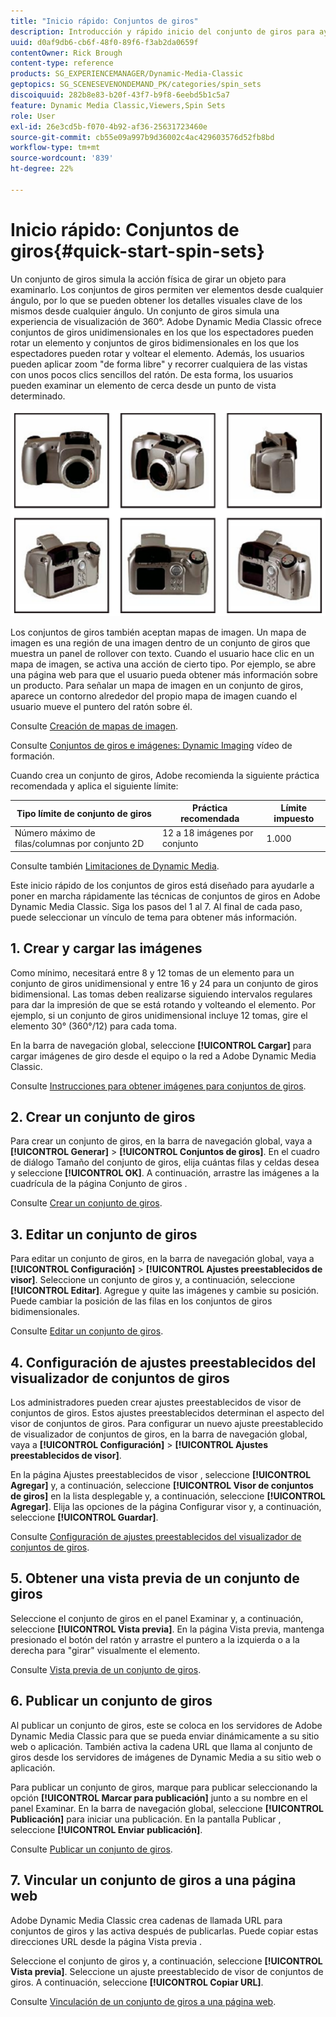 ```yaml
---
title: "Inicio rápido: Conjuntos de giros"
description: Introducción y rápido inicio del conjunto de giros para ayudarle a poner en marcha Adobe Dynamic Media Classic rápidamente.
uuid: d0af9db6-cb6f-48f0-89f6-f3ab2da0659f
contentOwner: Rick Brough
content-type: reference
products: SG_EXPERIENCEMANAGER/Dynamic-Media-Classic
geptopics: SG_SCENESEVENONDEMAND_PK/categories/spin_sets
discoiquuid: 282b8e83-b20f-43f7-b9f8-6eebd5b1c5a7
feature: Dynamic Media Classic,Viewers,Spin Sets
role: User
exl-id: 26e3cd5b-f070-4b92-af36-25631723460e
source-git-commit: cb55e09a997b9d36002c4ac429603576d52fb8bd
workflow-type: tm+mt
source-wordcount: '839'
ht-degree: 22%

---
```


# Inicio rápido: Conjuntos de giros{#quick-start-spin-sets}

Un conjunto de giros simula la acción física de girar un objeto para examinarlo. Los conjuntos de giros permiten ver elementos desde cualquier ángulo, por lo que se pueden obtener los detalles visuales clave de los mismos desde cualquier ángulo. Un conjunto de giros simula una experiencia de visualización de 360°. Adobe Dynamic Media Classic ofrece conjuntos de giros unidimensionales en los que los espectadores pueden rotar un elemento y conjuntos de giros bidimensionales en los que los espectadores pueden rotar y voltear el elemento. Además, los usuarios pueden aplicar zoom &quot;de forma libre&quot; y recorrer cualquiera de las vistas con unos pocos clics sencillos del ratón. De esta forma, los usuarios pueden examinar un elemento de cerca desde un punto de vista determinado.

![Imágenes para un conjunto de giros.](/help/assets/spin_set.png)

Los conjuntos de giros también aceptan mapas de imagen. Un mapa de imagen es una región de una imagen dentro de un conjunto de giros que muestra un panel de rollover con texto. Cuando el usuario hace clic en un mapa de imagen, se activa una acción de cierto tipo. Por ejemplo, se abre una página web para que el usuario pueda obtener más información sobre un producto. Para señalar un mapa de imagen en un conjunto de giros, aparece un contorno alrededor del propio mapa de imagen cuando el usuario mueve el puntero del ratón sobre él.

Consulte [Creación de mapas de imagen](creating-image-maps.md).

Consulte [Conjuntos de giros e imágenes: Dynamic Imaging](https://s7d5.scene7.com/s7viewers/html5/VideoViewer.html?videoserverurl=https://s7d5.scene7.com/is/content/&amp;emailurl=https://s7d5.scene7.com/s7/emailFriend&amp;serverUrl=https://s7d5.scene7.com/is/image/&amp;config=Scene7SharedAssets/Universal_HTML5_Video&amp;contenturl=https://s7d5.scene7.com/skins/&amp;asset=S7tutorials/556_Image%20&amp;%20Spin%20Sets_converted%20renamed_Dynamic%20Imaging-AVS) vídeo de formación.

Cuando crea un conjunto de giros, Adobe recomienda la siguiente práctica recomendada y aplica el siguiente límite:

| Tipo límite de conjunto de giros | Práctica recomendada | Límite impuesto |
| --- | --- | --- |
| Número máximo de filas/columnas por conjunto 2D | 12 a 18 imágenes por conjunto | 1.000 |

Consulte también [Limitaciones de Dynamic Media](/help/limitations.md).

Este inicio rápido de los conjuntos de giros está diseñado para ayudarle a poner en marcha rápidamente las técnicas de conjuntos de giros en Adobe Dynamic Media Classic. Siga los pasos del 1 al 7. Al final de cada paso, puede seleccionar un vínculo de tema para obtener más información.

## 1. Crear y cargar las imágenes

Como mínimo, necesitará entre 8 y 12 tomas de un elemento para un conjunto de giros unidimensional y entre 16 y 24 para un conjunto de giros bidimensional. Las tomas deben realizarse siguiendo intervalos regulares para dar la impresión de que se está rotando y volteando el elemento. Por ejemplo, si un conjunto de giros unidimensional incluye 12 tomas, gire el elemento 30° (360°/12) para cada toma.

En la barra de navegación global, seleccione **[!UICONTROL Cargar]** para cargar imágenes de giro desde el equipo o la red a Adobe Dynamic Media Classic.

Consulte [Instrucciones para obtener imágenes para conjuntos de giros](creating-spin-set.md#guidelines-for-shooting-spin-set-images).

## 2. Crear un conjunto de giros

Para crear un conjunto de giros, en la barra de navegación global, vaya a **[!UICONTROL Generar]** > **[!UICONTROL Conjuntos de giros]**. En el cuadro de diálogo Tamaño del conjunto de giros, elija cuántas filas y celdas desea y seleccione **[!UICONTROL OK]**. A continuación, arrastre las imágenes a la cuadrícula de la página Conjunto de giros .

Consulte [Crear un conjunto de giros](creating-spin-set.md#creating-a-spin-set).

## 3. Editar un conjunto de giros

Para editar un conjunto de giros, en la barra de navegación global, vaya a **[!UICONTROL Configuración]** > **[!UICONTROL Ajustes preestablecidos de visor]**. Seleccione un conjunto de giros y, a continuación, seleccione **[!UICONTROL Editar]**. Agregue y quite las imágenes y cambie su posición. Puede cambiar la posición de las filas en los conjuntos de giros bidimensionales.

Consulte [Editar un conjunto de giros](creating-spin-set.md#editing-a-spin-set).

## 4. Configuración de ajustes preestablecidos del visualizador de conjuntos de giros

Los administradores pueden crear ajustes preestablecidos de visor de conjuntos de giros. Estos ajustes preestablecidos determinan el aspecto del visor de conjuntos de giros. Para configurar un nuevo ajuste preestablecido de visualizador de conjuntos de giros, en la barra de navegación global, vaya a **[!UICONTROL Configuración]** > **[!UICONTROL Ajustes preestablecidos de visor]**.

En la página Ajustes preestablecidos de visor , seleccione **[!UICONTROL Agregar]** y, a continuación, seleccione **[!UICONTROL Visor de conjuntos de giros]** en la lista desplegable y, a continuación, seleccione **[!UICONTROL Agregar]**. Elija las opciones de la página Configurar visor y, a continuación, seleccione **[!UICONTROL Guardar]**.

Consulte [Configuración de ajustes preestablecidos del visualizador de conjuntos de giros](setting-spin-set-viewer-presets.md#setting-up-spin-set-viewer-presets).

## 5. Obtener una vista previa de un conjunto de giros

Seleccione el conjunto de giros en el panel Examinar y, a continuación, seleccione **[!UICONTROL Vista previa]**. En la página Vista previa, mantenga presionado el botón del ratón y arrastre el puntero a la izquierda o a la derecha para &quot;girar&quot; visualmente el elemento.

Consulte [Vista previa de un conjunto de giros](previewing-spin-set.md#previewing-a-spin-set).

## 6. Publicar un conjunto de giros

Al publicar un conjunto de giros, este se coloca en los servidores de Adobe Dynamic Media Classic para que se pueda enviar dinámicamente a su sitio web o aplicación. También activa la cadena URL que llama al conjunto de giros desde los servidores de imágenes de Dynamic Media a su sitio web o aplicación.

Para publicar un conjunto de giros, marque para publicar seleccionando la opción **[!UICONTROL Marcar para publicación]** junto a su nombre en el panel Examinar. En la barra de navegación global, seleccione **[!UICONTROL Publicación]** para iniciar una publicación. En la pantalla Publicar , seleccione **[!UICONTROL Enviar publicación]**.

Consulte [Publicar un conjunto de giros](publishing-spin-set.md#publishing-a-spin-set).

## 7. Vincular un conjunto de giros a una página web

Adobe Dynamic Media Classic crea cadenas de llamada URL para conjuntos de giros y las activa después de publicarlas. Puede copiar estas direcciones URL desde la página Vista previa .

Seleccione el conjunto de giros y, a continuación, seleccione **[!UICONTROL Vista previa]**. Seleccione un ajuste preestablecido de visor de conjuntos de giros. A continuación, seleccione **[!UICONTROL Copiar URL]**.

Consulte [Vinculación de un conjunto de giros a una página web](linking-spin-set-web-page.md#linking-a-spin-set-to-a-web-page).
